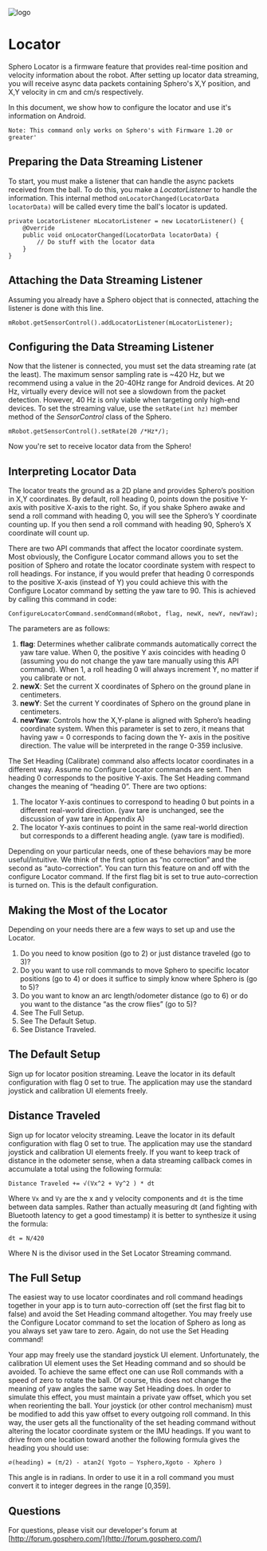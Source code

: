 ![logo](http://update.orbotix.com/developer/sphero-small.png)

# LocatorSphero Locator is a firmware feature that provides real-time position and velocity information about the robot.  After setting up locator data streaming, you will receive async data packets containing Sphero's X,Y position, and X,Y velocity in cm and cm/s respectively.  
In this document, we show how to configure the locator and use it's information on Android.	Note: This command only works on Sphero's with Firmware 1.20 or greater'
	
## Preparing the Data Streaming Listener
To start, you must make a listener that can handle the async packets received from the ball. To do this, you make a *LocatorListener* to handle the information. This internal method `onLocatorChanged(LocatorData locatorData)` will be called every time the ball's locator is updated.	private LocatorListener mLocatorListener = new LocatorListener() {
        @Override
        public void onLocatorChanged(LocatorData locatorData) {
        	// Do stuff with the locator data	
        }
    }
    
## Attaching the Data Streaming Listener

Assuming you already have a Sphero object that is connected, attaching the listener is done with this line.

	mRobot.getSensorControl().addLocatorListener(mLocatorListener);
	
## Configuring the Data Streaming Listener

Now that the listener is connected, you must set the data streaming rate (at the least). The maximum sensor sampling rate is ~420 Hz, but we recommend using a value in the 20-40Hz range for Android devices. At 20 Hz, virtually every device will not see a slowdown from the packet detection. However, 40 Hz is only viable when targeting only high-end devices. To set the streaming value, use the `setRate(int hz)` member method of the *SensorControl* class of the Sphero.

	mRobot.getSensorControl().setRate(20 /*Hz*/);
	
Now you're set to receive locator data from the Sphero!
## Interpreting Locator DataThe locator treats the ground as a 2D plane and provides Sphero’s position in X,Y coordinates.  By default, roll heading 0, points down the positive Y-axis with positive X-axis to the right.  So, if you shake Sphero awake and send a roll command with heading 0, you will see the Sphero’s Y coordinate counting up.  If you then send a roll command with heading 90, Sphero’s X coordinate will count up.
There are two API commands that affect the locator coordinate system.  Most obviously, the Configure Locator command allows you to set the position of Sphero and rotate the locator coordinate system with respect to roll headings.  For instance, if you would prefer that heading 0 corresponds to the positive X-axis (instead of Y) you could achieve this with the Configure Locator command by setting the yaw tare to 90.  This is achieved by calling this command in code:	ConfigureLocatorCommand.sendCommand(mRobot, flag, newX, newY, newYaw);
The parameters are as follows:
1. **flag**: Determines whether calibrate commands automatically correct the yaw tare value. When 0, the positive Y axis coincides with heading 0 (assuming you do not change the yaw tare manually using this API command). When 1, a roll heading 0 will always increment Y, no matter if you calibrate or not.
2. **newX**: Set the current X coordinates of Sphero on the ground plane in centimeters.
3. **newY**: Set the current Y coordinates of Sphero on the ground plane in centimeters.
4. **newYaw**: Controls how the X,Y-plane is aligned with Sphero’s heading coordinate system. When this parameter is set to zero, it means that having yaw = 0 corresponds to facing down the Y- axis in the positive direction. The value will be interpreted in the range 0-359 inclusive.The Set Heading (Calibrate) command also affects locator coordinates in a different way.  Assume no Configure Locator commands are sent.  Then heading 0 corresponds to the positive Y-axis.  The Set Heading command changes the meaning of “heading 0”.  There are two options:1. The locator Y-axis continues to correspond to heading 0 but points in a different real-world direction. (yaw tare is unchanged, see the discussion of yaw tare in Appendix A)2. The locator Y-axis continues to point in the same real-world direction but corresponds to a different heading angle. (yaw tare is modified).
Depending on your particular needs, one of these behaviors may be more useful/intuitive.  We think of the first option as “no correction” and the second as “auto-correction”.  You can turn this feature on and off with the configure Locator command.  If the first flag bit is set to true auto-correction is turned on.  This is the default configuration.
## Making the Most of the Locator
Depending on your needs there are a few ways to set up and use the Locator.1. Do you need to know position (go to 2) or just distance traveled (go to 3)?2. Do you want to use roll commands to move Sphero to specific locator positions (go to 4) or does it suffice to simply know where Sphero is (go to 5)?3. Do you want to know an arc length/odometer distance (go to 6) or do you want to the distance “as the crow flies” (go to 5)?4. See The Full Setup.5. See The Default Setup.6. See Distance Traveled.## The Default SetupSign up for locator position streaming.  Leave the locator in its default configuration with flag 0 set to true.  The application may use the standard joystick and calibration UI elements freely.## Distance TraveledSign up for locator velocity streaming.  Leave the locator in its default configuration with flag 0 set to true.  The application may use the standard joystick and calibration UI elements freely.  If you want to keep track of distance in the odometer sense, when a data streaming callback comes in accumulate a total using the following formula:
	Distance Traveled += √(Vx^2 + Vy^2 ) * dt
Where `Vx` and `Vy` are the x and y velocity components and `dt` is the time between data samples.  Rather than actually measuring dt (and fighting with Bluetooth latency to get a good timestamp) it is better to synthesize it using the formula:
	dt = N/420Where N is the divisor used in the Set Locator Streaming command.## The Full Setup
The easiest way to use locator coordinates and roll command headings together in your app is to turn auto-correction off (set the first flag bit to false) and avoid the Set Heading command altogether.  You may freely use the Configure Locator command to set the location of Sphero as long as you always set yaw tare to zero.  Again, do not use the Set Heading command!
Your app may freely use the standard joystick UI element.  Unfortunately, the calibration UI element uses the Set Heading command and so should be avoided.  To achieve the same effect one can use Roll commands with a speed of zero to rotate the ball.  Of course, this does not change the meaning of yaw angles the same way Set Heading does.  In order to simulate this effect, you must maintain a private yaw offset, which you set when reorienting the ball.  Your joystick (or other control mechanism) must be modified to add this yaw offset to every outgoing roll command.In this way, the user gets all the functionality of the set heading command without altering the locator coordinate system or the IMU headings.  If you want to drive from one location toward another the following formula gives the heading you should use:
	∅(heading) = (π/2) - atan2( Ygoto – Ysphero,Xgoto - Xphero )
This angle is in radians.  In order to use it in a roll command you must convert it to integer degrees in the range [0,359].
## Questions

For questions, please visit our developer's forum at [http://forum.gosphero.com/](http://forum.gosphero.com/)

	  
